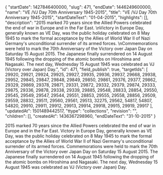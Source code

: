 {
  "startDate": 1427846400000, 
  "slug": 471, 
  "endDate": 1446249600000, 
  "name": "VE /VJ Day 70th Anniversary 1945-2015", 
  "title": "VE /VJ Day 70th Anniversary 1945-2015", 
  "startDateText": "01-04-2015", 
  "highlights": [], 
  "description": "2015 marked 70 years since the Allied Powers celebrated the end of war in Europe and in the Far East. \nVictory in Europe Day, generally known as VE Day, was the public holiday celebrated on 8 May 1945 to mark the formal acceptance by the Allies of World War II of Nazi Germany's unconditional surrender of its armed forces. \nCommemorations were held to mark the 70th Anniversary of the Victory over Japan Day on Saturday 15 August 2015. The Japanese finally surrendered on 14 August 1945 following the dropping of the atomic bombs on Hiroshima and Nagasaki. The next day, Wednesday 15 August 1945 was celebrated as VJ (Victory over Japan) Day.", 
  "id": 471, 
  "field_publish": true, 
  "targetIds": [
    29920, 
    29921, 
    29924, 
    29925, 
    29927, 
    29935, 
    29936, 
    29937, 
    29668, 
    29938, 
    29952, 
    29845, 
    29847, 
    29848, 
    29849, 
    29850, 
    29861, 
    29376, 
    29377, 
    29862, 
    29329, 
    29869, 
    29378, 
    29871, 
    29331, 
    29872, 
    29332, 
    29379, 
    29874, 
    29333, 
    29875, 
    29336, 
    29878, 
    29338, 
    29339, 
    29885, 
    29548, 
    28833, 
    28854, 
    29550, 
    29545, 
    29549, 
    29547, 
    29544, 
    29551, 
    28853, 
    29555, 
    29558, 
    28856, 
    29509, 
    29559, 
    28832, 
    29511, 
    29560, 
    29561, 
    29513, 
    32275, 
    29562, 
    54817, 
    54807, 
    54820, 
    29910, 
    29911, 
    29912, 
    29913, 
    29914, 
    29918, 
    29915, 
    29919, 
    29917
  ], 
  "updatedAt": 1501489442517, 
  "ttype": "collections", 
  "revision": "", 
  "children": [], 
  "createdAt": 1436367298960, 
  "endDateText": "31-10-2015"
}

2015 marked 70 years since the Allied Powers celebrated the end of war in Europe and in the Far East. 
Victory in Europe Day, generally known as VE Day, was the public holiday celebrated on 8 May 1945 to mark the formal acceptance by the Allies of World War II of Nazi Germany's unconditional surrender of its armed forces. 
Commemorations were held to mark the 70th Anniversary of the Victory over Japan Day on Saturday 15 August 2015. The Japanese finally surrendered on 14 August 1945 following the dropping of the atomic bombs on Hiroshima and Nagasaki. The next day, Wednesday 15 August 1945 was celebrated as VJ (Victory over Japan) Day.